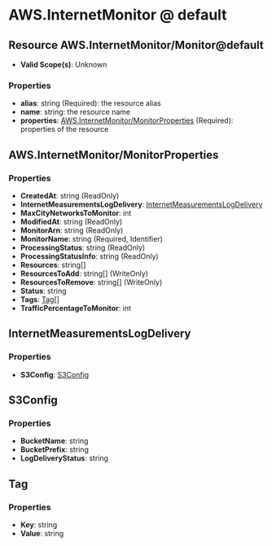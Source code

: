 # AWS.InternetMonitor @ default

## Resource AWS.InternetMonitor/Monitor@default
* **Valid Scope(s)**: Unknown
### Properties
* **alias**: string (Required): the resource alias
* **name**: string: the resource name
* **properties**: [AWS.InternetMonitor/MonitorProperties](#awsinternetmonitormonitorproperties) (Required): properties of the resource

## AWS.InternetMonitor/MonitorProperties
### Properties
* **CreatedAt**: string (ReadOnly)
* **InternetMeasurementsLogDelivery**: [InternetMeasurementsLogDelivery](#internetmeasurementslogdelivery)
* **MaxCityNetworksToMonitor**: int
* **ModifiedAt**: string (ReadOnly)
* **MonitorArn**: string (ReadOnly)
* **MonitorName**: string (Required, Identifier)
* **ProcessingStatus**: string (ReadOnly)
* **ProcessingStatusInfo**: string (ReadOnly)
* **Resources**: string[]
* **ResourcesToAdd**: string[] (WriteOnly)
* **ResourcesToRemove**: string[] (WriteOnly)
* **Status**: string
* **Tags**: [Tag](#tag)[]
* **TrafficPercentageToMonitor**: int

## InternetMeasurementsLogDelivery
### Properties
* **S3Config**: [S3Config](#s3config)

## S3Config
### Properties
* **BucketName**: string
* **BucketPrefix**: string
* **LogDeliveryStatus**: string

## Tag
### Properties
* **Key**: string
* **Value**: string

